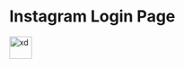 # Instagram Login Page 
<img src="https://cdn.worldvectorlogo.com/logos/instagram-2-1.svg" alt="xd" width="40" height="40"/>
